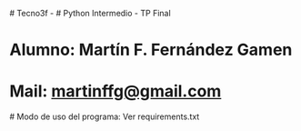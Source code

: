 \#  Tecno3f - # Python Intermedio - TP Final

# Alumno: Martín F. Fernández Gamen
# Mail: martinffg@gmail.com

\# Modo de uso del programa:   Ver requirements.txt


